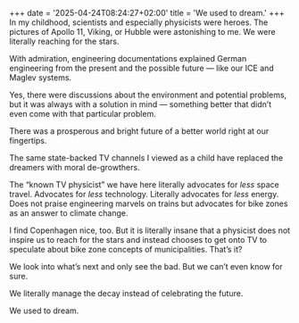 +++
date = '2025-04-24T08:24:27+02:00'
title = 'We used to dream.'
+++
In my childhood, scientists and especially physicists were heroes. The pictures of Apollo 11, Viking, or Hubble were astonishing to me. We were literally reaching for the stars.

With admiration, engineering documentations explained German engineering from the present and the possible future — like our ICE and Maglev systems.

Yes, there were discussions about the environment and potential problems, but it was always with a solution in mind — something better that didn’t even come with that particular problem.

There was a prosperous and bright future of a better world right at our fingertips.

The same state-backed TV channels I viewed as a child have replaced the dreamers with moral de-growthers.

The “known TV physicist” we have here literally advocates for _less_ space travel. Advocates for _less_ technology. Literally advocates for _less_ energy. Does not praise engineering marvels on trains but advocates for bike zones as an answer to climate change.

I find Copenhagen nice, too. But it is literally insane that a physicist does not inspire us to reach for the stars and instead chooses to get onto TV to speculate about bike zone concepts of municipalities. That’s it?

We look into what’s next and only see the bad. But we can’t even know for sure.

We literally manage the decay instead of celebrating the future.

We used to dream.